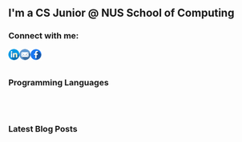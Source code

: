 ## I'm a CS Junior @ NUS School of Computing 


### Connect with me:

[<img align="left" alt="kevinkuo | LinkedIn" width="22px" src="public\linkedin.png" />][linkedin]
[<img align="left" alt="kevinkuo | Email" width="22px" src="public\email.png" />][email]
[<img align="left" alt="kevinkuo | Facebook" width="22px" src="public\facebook.png" />][facebook]

<br />
<br />

### Programming Languages

<br />
<br />

### Latest Blog Posts

[facebook]: https://www.facebook.com/TimYoung97
[email]: mailto:e0518553@u.nus.edu
[linkedin]: https://www.linkedin.com/in/kevinkuochunyuan